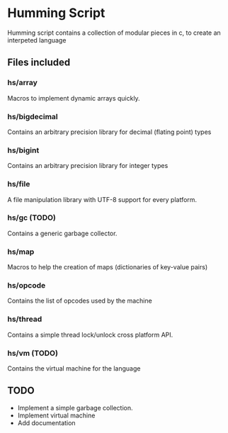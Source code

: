 # Humming Script
Humming script contains a collection of modular pieces in c, to create an interpeted language

## Files included

### hs/array
Macros to implement dynamic arrays quickly.

### hs/bigdecimal
Contains an arbitrary precision library for decimal (flating point) types

### hs/bigint
Contains an arbitrary precision library for integer types

### hs/file
A file manipulation library with UTF-8 support for every platform.

### hs/gc (TODO)
Contains a generic garbage collector.

### hs/map
Macros to help the creation of maps (dictionaries of key-value pairs)

### hs/opcode
Contains the list of opcodes used by the machine

### hs/thread
Contains a simple thread lock/unlock cross platform API.

### hs/vm (TODO)
Contains the virtual machine for the language

## TODO

  * Implement a simple garbage collection.
  * Implement virtual machine
  * Add documentation
